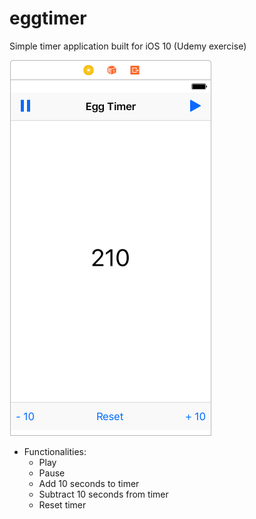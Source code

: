 # eggtimer
Simple timer application built for iOS 10 (Udemy exercise)

![alt tag](https://github.com/eduardo-melo/eggtimer/blob/master/img/eggtimer.png)

* Functionalities:
  * Play
  * Pause
  * Add 10 seconds to timer
  * Subtract 10 seconds from timer
  * Reset timer
